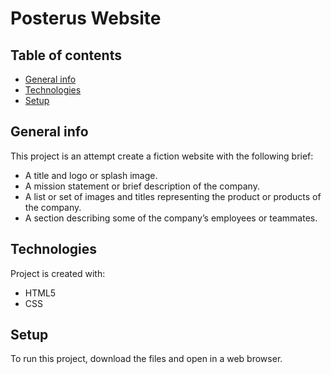 # Posterus Website
## Table of contents
* [General info](#general-info)
* [Technologies](#technologies)
* [Setup](#setup)

## General info
This project is an attempt create a fiction website with the following brief:
* A title and logo or splash image.
* A mission statement or brief description of the company.
* A list or set of images and titles representing the product or products of the company.
* A section describing some of the company’s employees or teammates.
	
## Technologies
Project is created with:
* HTML5
* CSS
	
## Setup
To run this project, download the files and open in a web browser.